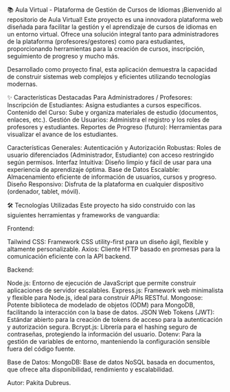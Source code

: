 
📚 Aula Virtual - Plataforma de Gestión de Cursos de Idiomas
¡Bienvenido al repositorio de Aula Virtual! Este proyecto es una innovadora plataforma web diseñada para facilitar la gestión y el aprendizaje de cursos de idiomas en un entorno virtual. Ofrece una solución integral tanto para administradores de la plataforma (profesores/gestores) como para estudiantes, proporcionando herramientas para la creación de cursos, inscripción, seguimiento de progreso y mucho más.

Desarrollado como proyecto final, esta aplicación demuestra la capacidad de construir sistemas web complejos y eficientes utilizando tecnologías modernas.

✨ Características Destacadas
Para Administradores / Profesores:
Inscripción de Estudiantes: Asigna estudiantes a cursos específicos.
Contenido del Curso: Sube y organiza materiales de estudio (documentos, enlaces, etc.).
Gestión de Usuarios: Administra el registro y los roles de profesores y estudiantes.
Reportes de Progreso (futuro): Herramientas para visualizar el avance de los estudiantes.

Características Generales:
Autenticación y Autorización Robustas: Roles de usuario diferenciados (Administrador, Estudiante) con acceso restringido según permisos.
Interfaz Intuitiva: Diseño limpio y fácil de usar para una experiencia de aprendizaje óptima.
Base de Datos Escalable: Almacenamiento eficiente de información de usuarios, cursos y progreso.
Diseño Responsivo: Disfruta de la plataforma en cualquier dispositivo (ordenador, tablet, móvil).

🛠️ Tecnologías Utilizadas
Este proyecto ha sido construido con las siguientes herramientas y frameworks de vanguardia:

Frontend:

Tailwind CSS: Framework CSS utility-first para un diseño ágil, flexible y altamente personalizable.
Axios: Cliente HTTP basado en promesas para la comunicación eficiente con la API backend.

Backend:

Node.js: Entorno de ejecución de JavaScript que permite construir aplicaciones de servidor escalables.
Express.js: Framework web minimalista y flexible para Node.js, ideal para construir APIs RESTful.
Mongoose: Potente biblioteca de modelado de objetos (ODM) para MongoDB, facilitando la interacción con la base de datos.
JSON Web Tokens (JWT): Estándar abierto para la creación de tokens de acceso para la autenticación y autorización segura.
Bcrypt.js: Librería para el hashing seguro de contraseñas, protegiendo la información del usuario.
Dotenv: Para la gestión de variables de entorno, manteniendo la configuración sensible fuera del código fuente.

Base de Datos:
MongoDB: Base de datos NoSQL basada en documentos, que ofrece alta disponibilidad, rendimiento y escalabilidad.

Autor: Pakita Dubreus.
